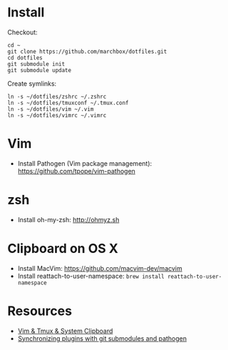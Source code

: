 # Install

Checkout:

    cd ~
    git clone https://github.com/marchbox/dotfiles.git
    cd dotfiles
    git submodule init
    git submodule update

Create symlinks:

    ln -s ~/dotfiles/zshrc ~/.zshrc
    ln -s ~/dotfiles/tmuxconf ~/.tmux.conf
    ln -s ~/dotfiles/vim ~/.vim
    ln -s ~/dotfiles/vimrc ~/.vimrc


# Vim

- Install Pathogen (Vim package management): <https://github.com/tpope/vim-pathogen>


# zsh

- Install oh-my-zsh: <http://ohmyz.sh>


# Clipboard on OS X

- Install MacVim: <https://github.com/macvim-dev/macvim>
- Install reattach-to-user-namespace: ```brew install reattach-to-user-namespace```


# Resources

- [Vim & Tmux & System Clipboard](https://coderwall.com/p/j9wnfw/vim-tmux-system-clipboard)
- [Synchronizing plugins with git submodules and pathogen](http://vimcasts.org/episodes/synchronizing-plugins-with-git-submodules-and-pathogen/)
